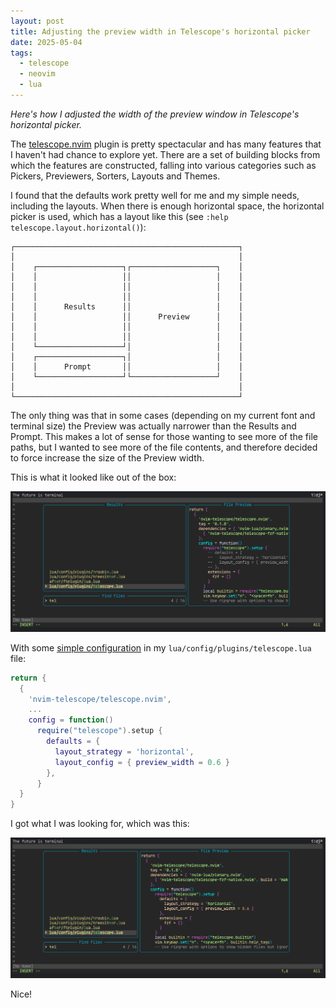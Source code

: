 ```yaml
---
layout: post
title: Adjusting the preview width in Telescope's horizontal picker
date: 2025-05-04
tags:
  - telescope
  - neovim
  - lua
---
```

*Here's how I adjusted the width of the preview window in Telescope's horizontal picker.*

The [telescope.nvim](https://github.com/nvim-telescope/telescope.nvim) plugin is pretty spectacular and has many features that I haven't had chance to explore yet. There are a set of building blocks from which the features are constructed, falling into various categories such as Pickers, Previewers, Sorters, Layouts and Themes.

I found that the defaults work pretty well for me and my simple needs, including the layouts. When there is enough horizontal space, the horizontal picker is used, which has a layout like this (see `:help telescope.layout.horizontal()`):

```text
┌──────────────────────────────────────────────────┐
│                                                  │
│    ┌───────────────────┐┌───────────────────┐    │
│    │                   ││                   │    │
│    │                   ││                   │    │
│    │                   ││                   │    │
│    │      Results      ││                   │    │
│    │                   ││      Preview      │    │
│    │                   ││                   │    │
│    │                   ││                   │    │
│    └───────────────────┘│                   │    │
│    ┌───────────────────┐│                   │    │
│    │      Prompt       ││                   │    │
│    └───────────────────┘└───────────────────┘    │
│                                                  │
└──────────────────────────────────────────────────┘
```

The only thing was that in some cases (depending on my current font and terminal size) the Preview was actually narrower than the Results and Prompt. This makes a lot of sense for those wanting to see more of the file paths, but I wanted to see more of the file contents, and therefore decided to force increase the size of the Preview width.

This is what it looked like out of the box:

![telescope horizontal layout with preview width at around 40%](/images/2025/05/telescope-preview-width-60-40.png)

With some [simple configuration](https://github.com/qmacro/dotfiles/commit/c8dbd4675790808e555d197e38ef67526860637e) in my `lua/config/plugins/telescope.lua` file:

```lua
return {
  {
    'nvim-telescope/telescope.nvim',
    ...
    config = function()
      require("telescope").setup {
        defaults = {
          layout_strategy = 'horizontal',
          layout_config = { preview_width = 0.6 }
        },
      }
  }
}
```

I got what I was looking for, which was this:

![telescope horizontal layout with preview width at around 60%](/images/2025/05/telescope-preview-width-40-60.png)

Nice!
